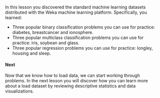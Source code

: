 In this lesson you discovered the standard machine learning datasets distributed with the Weka
machine learning platform. Specifically, you learned:
- Three popular binary classification problems you can use for practice: diabetes, breastcancer and ionosphere.
- Three popular multiclass classification problems you can use for practice: iris, soybean
and glass.
- Three popular regression problems you can use for practice: longley, housing and sleep.

#### Next
Now that we know how to load data, we can start working through problems. In the next lesson
you will discover how you can learn more about a load dataset by reviewing descriptive statistics
and data visualizations.
